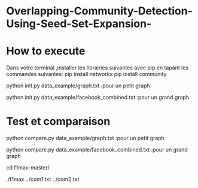 # Overlapping-Community-Detection-Using-Seed-Set-Expansion-
# How to execute
Dans votre terminal ,installer les librairies suivantes avec pip en tapant les commandes suivantes:
pip install networkx
pip install community

python init.py data_example/graph.txt :pour un petit graph

python init.py data_example/facebook_combined.txt :pour un grand graph
# Test et comparaison

python compare.py data_example/graph.txt :pour un petit graph

python compare.py data_example/facebook_combined.txt :pour un grand graph

cd f1max-master/

./f1max ../com1.txt ../com2.txt


